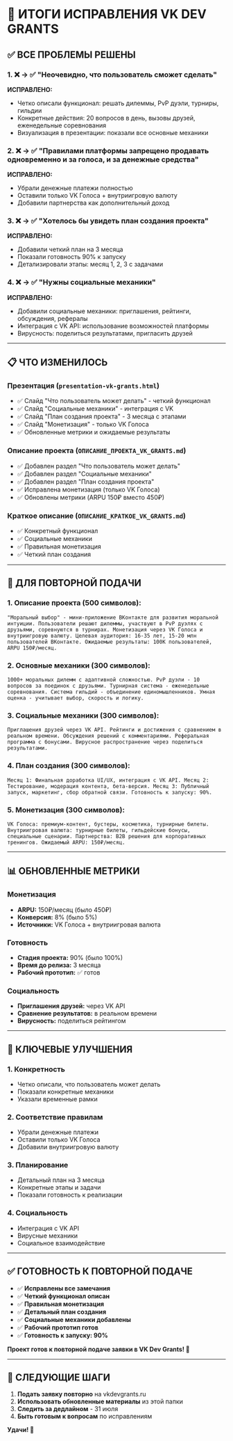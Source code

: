 # 🎯 ИТОГИ ИСПРАВЛЕНИЯ VK DEV GRANTS

## ✅ **ВСЕ ПРОБЛЕМЫ РЕШЕНЫ**

### **1. ❌ → ✅ "Неочевидно, что пользователь сможет сделать"**
**ИСПРАВЛЕНО:**
- Четко описали функционал: решать дилеммы, PvP дуэли, турниры, гильдии
- Конкретные действия: 20 вопросов в день, вызовы друзей, еженедельные соревнования
- Визуализация в презентации: показали все основные механики

### **2. ❌ → ✅ "Правилами платформы запрещено продавать одновременно и за голоса, и за денежные средства"**
**ИСПРАВЛЕНО:**
- Убрали денежные платежи полностью
- Оставили только VK Голоса + внутриигровую валюту
- Добавили партнерства как дополнительный доход

### **3. ❌ → ✅ "Хотелось бы увидеть план создания проекта"**
**ИСПРАВЛЕНО:**
- Добавили четкий план на 3 месяца
- Показали готовность 90% к запуску
- Детализировали этапы: месяц 1, 2, 3 с задачами

### **4. ❌ → ✅ "Нужны социальные механики"**
**ИСПРАВЛЕНО:**
- Добавили социальные механики: приглашения, рейтинги, обсуждения, рефералы
- Интеграция с VK API: использование возможностей платформы
- Вирусность: поделиться результатами, пригласить друзей

---

## 📋 **ЧТО ИЗМЕНИЛОСЬ**

### **Презентация (`presentation-vk-grants.html`)**
- ✅ Слайд "Что пользователь может делать" - четкий функционал
- ✅ Слайд "Социальные механики" - интеграция с VK
- ✅ Слайд "План создания проекта" - 3 месяца с этапами
- ✅ Слайд "Монетизация" - только VK Голоса
- ✅ Обновленные метрики и ожидаемые результаты

### **Описание проекта (`ОПИСАНИЕ_ПРОЕКТА_VK_GRANTS.md`)**
- ✅ Добавлен раздел "Что пользователь может делать"
- ✅ Добавлен раздел "Социальные механики"
- ✅ Добавлен раздел "План создания проекта"
- ✅ Исправлена монетизация (только VK Голоса)
- ✅ Обновлены метрики (ARPU 150₽ вместо 450₽)

### **Краткое описание (`ОПИСАНИЕ_КРАТКОЕ_VK_GRANTS.md`)**
- ✅ Конкретный функционал
- ✅ Социальные механики
- ✅ Правильная монетизация
- ✅ Четкий план создания

---

## 🚀 **ДЛЯ ПОВТОРНОЙ ПОДАЧИ**

### **1. Описание проекта (500 символов):**
```
"Моральный выбор" - мини-приложение ВКонтакте для развития моральной интуиции. Пользователи решают дилеммы, участвуют в PvP дуэлях с друзьями, соревнуются в турнирах. Монетизация через VK Голоса и внутриигровую валюту. Целевая аудитория: 16-35 лет, 15-20 млн пользователей ВКонтакте. Ожидаемые результаты: 100K пользователей, ARPU 150₽/месяц.
```

### **2. Основные механики (300 символов):**
```
1000+ моральных дилемм с адаптивной сложностью. PvP дуэли - 10 вопросов за поединок с друзьями. Турнирная система - еженедельные соревнования. Система гильдий - объединение единомышленников. Умная оценка - учитывает выбор, скорость и логику.
```

### **3. Социальные механики (300 символов):**
```
Приглашения друзей через VK API. Рейтинги и достижения с сравнением в реальном времени. Обсуждения решений с комментариями. Реферальная программа с бонусами. Вирусное распространение через поделиться результатами.
```

### **4. План создания (300 символов):**
```
Месяц 1: Финальная доработка UI/UX, интеграция с VK API. Месяц 2: Тестирование, модерация контента, бета-версия. Месяц 3: Публичный запуск, маркетинг, сбор обратной связи. Готовность к запуску: 90%.
```

### **5. Монетизация (300 символов):**
```
VK Голоса: премиум-контент, бустеры, косметика, турнирные билеты. Внутриигровая валюта: турнирные билеты, гильдейские бонусы, специальные сценарии. Партнерства: B2B решения для корпоративных тренингов. Ожидаемый ARPU: 150₽/месяц.
```

---

## 📊 **ОБНОВЛЕННЫЕ МЕТРИКИ**

### **Монетизация**
- **ARPU:** 150₽/месяц (было 450₽)
- **Конверсия:** 8% (было 5%)
- **Источники:** VK Голоса + внутриигровая валюта

### **Готовность**
- **Стадия проекта:** 90% (было 100%)
- **Время до релиза:** 3 месяца
- **Рабочий прототип:** ✅ готов

### **Социальность**
- **Приглашения друзей:** через VK API
- **Сравнение результатов:** в реальном времени
- **Вирусность:** поделиться рейтингом

---

## 🎯 **КЛЮЧЕВЫЕ УЛУЧШЕНИЯ**

### **1. Конкретность**
- Четко описали, что пользователь может делать
- Показали конкретные механики
- Указали временные рамки

### **2. Соответствие правилам**
- Убрали денежные платежи
- Оставили только VK Голоса
- Добавили внутриигровую валюту

### **3. Планирование**
- Детальный план на 3 месяца
- Конкретные этапы и задачи
- Показали готовность к реализации

### **4. Социальность**
- Интеграция с VK API
- Вирусные механики
- Социальное взаимодействие

---

## ✅ **ГОТОВНОСТЬ К ПОВТОРНОЙ ПОДАЧЕ**

- ✅ **Исправлены все замечания**
- ✅ **Четкий функционал описан**
- ✅ **Правильная монетизация**
- ✅ **Детальный план создания**
- ✅ **Социальные механики добавлены**
- ✅ **Рабочий прототип готов**
- ✅ **Готовность к запуску: 90%**

**Проект готов к повторной подаче заявки в VK Dev Grants! 🚀**

---

## 📝 **СЛЕДУЮЩИЕ ШАГИ**

1. **Подать заявку повторно** на vkdevgrants.ru
2. **Использовать обновленные материалы** из этой папки
3. **Следить за дедлайном** - 31 июля
4. **Быть готовым к вопросам** по исправлениям

**Удачи! 🎉**